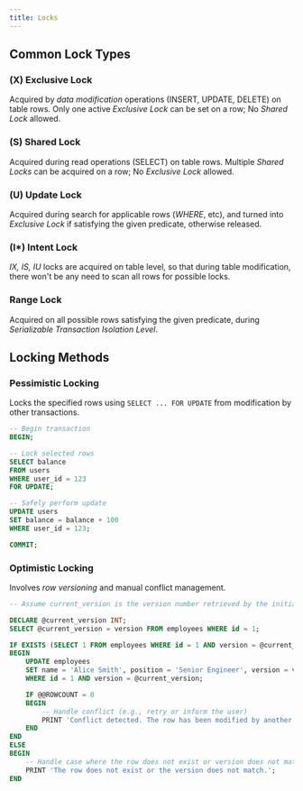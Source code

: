 ```yaml
---
title: Locks
---
```


## Common Lock Types

### (X) Exclusive Lock

Acquired by *data modification* operations (INSERT, UPDATE, DELETE) on table rows. Only one active *Exclusive Lock* can be set on a row; No *Shared Lock* allowed.

### (S) Shared Lock

Acquired during read operations (SELECT) on table rows. Multiple *Shared Locks* can be acquired on a row; No *Exclusive Lock* allowed.

### (U) Update Lock

Acquired during search for applicable rows (*WHERE*, etc), and turned into *Exclusive Lock* if satisfying the given predicate, otherwise released.

### (I*) Intent Lock

*IX, IS, IU* locks are acquired on table level, so that during table modification, there won't be any need to scan all rows for possible locks.

### Range Lock

Acquired on all possible rows satisfying the given predicate, during *Serializable Transaction Isolation Level*.

## Locking Methods

### Pessimistic Locking

Locks the specified rows using `SELECT ... FOR UPDATE` from modification by other transactions.

```sql
-- Begin transaction
BEGIN;

-- Lock selected rows
SELECT balance
FROM users
WHERE user_id = 123
FOR UPDATE;

-- Safely perform update
UPDATE users
SET balance = balance + 100
WHERE user_id = 123;

COMMIT;
```

### Optimistic Locking

Involves *row versioning* and manual conflict management.

```sql
-- Assume current_version is the version number retrieved by the initial SELECT statement

DECLARE @current_version INT;
SELECT @current_version = version FROM employees WHERE id = 1;

IF EXISTS (SELECT 1 FROM employees WHERE id = 1 AND version = @current_version)
BEGIN
    UPDATE employees
    SET name = 'Alice Smith', position = 'Senior Engineer', version = version + 1
    WHERE id = 1 AND version = @current_version;

    IF @@ROWCOUNT = 0
    BEGIN
        -- Handle conflict (e.g., retry or inform the user)
        PRINT 'Conflict detected. The row has been modified by another transaction.';
    END
END
ELSE
BEGIN
    -- Handle case where the row does not exist or version does not match
    PRINT 'The row does not exist or the version does not match.';
END
```
